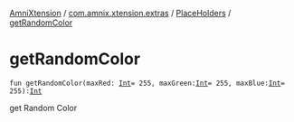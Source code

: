 [AmniXtension](../../index.md) / [com.amnix.xtension.extras](../index.md) / [PlaceHolders](index.md) / [getRandomColor](./get-random-color.md)

# getRandomColor

`fun getRandomColor(maxRed: `[`Int`](https://kotlinlang.org/api/latest/jvm/stdlib/kotlin/-int/index.html)` = 255, maxGreen: `[`Int`](https://kotlinlang.org/api/latest/jvm/stdlib/kotlin/-int/index.html)` = 255, maxBlue: `[`Int`](https://kotlinlang.org/api/latest/jvm/stdlib/kotlin/-int/index.html)` = 255): `[`Int`](https://kotlinlang.org/api/latest/jvm/stdlib/kotlin/-int/index.html)

get Random Color

